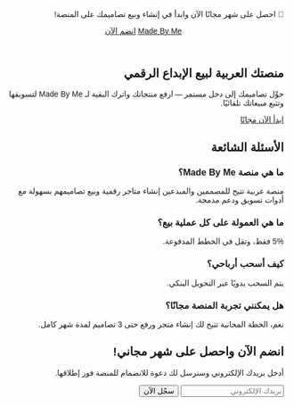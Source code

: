 
<html lang="ar" dir="rtl">
<head>
  <meta charset="UTF-8" />
  <meta name="viewport" content="width=device-width, initial-scale=1.0" />
  <title>Made By Me | منصة للمبدعين العرب</title>
  <meta name="description" content="أنشئ متجرك الرقمي وابدأ بيع تصاميمك مع شهر مجاني – لا تفوّت الفرصة!" />
  <!-- TailwindCSS CDN + aspect ratio plugin -->
  <script src="https://cdn.tailwindcss.com?plugins=aspect-ratio"></script>
  <!-- Google Font Tajawal -->
  <link href="https://fonts.googleapis.com/css2?family=Tajawal:wght@400;700&display=swap" rel="stylesheet">
  <style>body{font-family:'Tajawal',sans-serif;}</style>
</head>
<body class="bg-gray-50 text-gray-800">
  <!-- COUNTDOWN BAR (فوق كل شيء) -->
  <div id="countdownBar" class="bg-orange-600 text-white text-center py-1 text-sm"></div>

  <!-- FOMO BANNER -->
  <div class="bg-orange-500 text-white text-center py-3">
    <p class="m-0 text-base sm:text-lg font-semibold">🎉 احصل على شهر مجانًا الآن وابدأ في إنشاء وبيع تصاميمك على المنصة!</p>
  </div>

  <!-- Navbar -->
  <header class="bg-white shadow-sm sticky top-0 z-40">
    <div class="container mx-auto px-4 py-4 flex justify-between items-center">
      <a href="#" class="text-2xl font-bold text-indigo-600">Made By Me</a>
      <a href="#subscribe" class="bg-indigo-600 text-white px-4 py-2 rounded-lg shadow hover:bg-indigo-500 transition whitespace-nowrap">انضم الآن</a>
    </div>
  </header>

  <!-- Hero Section -->
  <section class="bg-indigo-600 text-white">
    <div class="container mx-auto px-6 sm:px-4 py-16 sm:py-24 text-center">
      <h1 class="text-3xl sm:text-4xl md:text-5xl font-bold mb-4 leading-tight">منصتك العربية لبيع الإبداع الرقمي</h1>
      <p class="text-base sm:text-lg md:text-xl max-w-2xl mx-auto">حوِّل تصاميمك إلى دخل مستمر — ارفع منتجاتك واترك البقية لـ <span class="font-semibold">Made By Me</span> لتسويقها وتتبع مبيعاتك تلقائيًا.</p>
      <a href="#subscribe" class="mt-8 inline-block bg-white text-indigo-600 px-6 py-3 rounded-lg font-semibold shadow hover:bg-gray-100 transition">ابدأ الآن مجانًا</a>
    </div>
  </section>

  <!-- FAQ Section -->
  <section class="bg-white py-16 px-4 sm:px-6 lg:px-8">
    <div class="max-w-4xl mx-auto text-center">
      <h2 class="text-2xl sm:text-3xl font-bold mb-8 text-indigo-600">الأسئلة الشائعة</h2>
      <div class="text-right space-y-6">
        <div>
          <h3 class="text-lg font-semibold text-gray-800">ما هي منصة Made By Me؟</h3>
          <p class="text-gray-600">منصة عربية تتيح للمصممين والمبدعين إنشاء متاجر رقمية وبيع تصاميمهم بسهولة مع أدوات تسويق ودعم مدمجة.</p>
        </div>
        <div>
          <h3 class="text-lg font-semibold text-gray-800">ما هي العمولة على كل عملية بيع؟</h3>
          <p class="text-gray-600">5% فقط، وتقل في الخطط المدفوعة.</p>
        </div>
        <div>
          <h3 class="text-lg font-semibold text-gray-800">كيف أسحب أرباحي؟</h3>
          <p class="text-gray-600">يتم السحب يدويًا عبر التحويل البنكي.</p>
        </div>
        <div>
          <h3 class="text-lg font-semibold text-gray-800">هل يمكنني تجربة المنصة مجانًا؟</h3>
          <p class="text-gray-600">نعم، الخطة المجانية تتيح لك إنشاء متجر ورفع حتى 3 تصاميم لمدة شهر كامل.</p>
        </div>
      </div>
    </div>
  </section>

  <!-- Subscribe Section -->
  <section id="subscribe" class="bg-indigo-50 py-16 px-4 sm:px-6 lg:px-8">
    <div class="max-w-xl mx-auto text-center">
      <h2 class="text-xl sm:text-2xl font-bold text-indigo-600 mb-4">انضم الآن واحصل على شهر مجاني!</h2>
      <p class="text-gray-700 mb-6">أدخل بريدك الإلكتروني وسنرسل لك دعوة للانضمام للمنصة فور إطلاقها.</p>
      <form class="flex flex-col sm:flex-row gap-4 justify-center">
        <input type="email" required placeholder="بريدك الإلكتروني" class="w-full sm:w-auto px-4 py-3 rounded-lg border border-gray-300 focus:outline-none focus:ring-2 focus:ring-indigo-500">
        <button type="submit" class="bg-indigo-600 text-white px-6 py-3 rounded-lg font-semibold shadow hover:bg-indigo-500 transition">سجّل الآن</button>
      </form>
    </div>
  </section>

  <!-- Scripts -->
  <script>
    // إعداد العد التنازلي لمدة 15 يومًا
    const deadline = new Date(Date.now() + 15 * 24 * 60 * 60 * 1000);
    function updateCountdown() {
      const now = new Date();
      const diff = deadline - now;
      const bar = document.getElementById('countdownBar');
      if (diff <= 0) {
        bar.textContent = 'انتهى العرض!';
        return;
      }
      const days = Math.floor(diff / (1000 * 60 * 60 * 24));
      const hours = Math.floor((diff / (1000 * 60 * 60)) % 24);
      const minutes = Math.floor((diff / (1000 * 60)) % 60);
      const seconds = Math.floor((diff / 1000) % 60);
      bar.textContent = `${days} يوم : ${hours} ساعة : ${minutes} دقيقة : ${seconds} ثانية`;
    }
    updateCountdown();
    setInterval(updateCountdown, 1000);
  </script>
</body>
</html>
